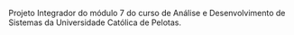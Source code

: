 Projeto Integrador do módulo 7 do curso de Análise e Desenvolvimento de Sistemas da Universidade Católica de Pelotas.
